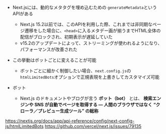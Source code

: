 - Next.jsには、動的なメタタグを埋め込むための `generateMetadata`というAPIがある
	- Next.js 15.2以前では、このAPIを利用した際、これまでは非同期なページ遷移をした場合に、`<head>`に入るメタデー画が揃うまでHTML全体の配信がブロックされ、初期表示が遅延していた
	- v15.2のアップデートによって、ストリーミングが使われるようになり、パフォーマンスが改善された

- この挙動はボットごとに変えることが可能
	- ボットごとに細かく制御したい場合、`next.config.js`の`htmlLimitedBots`オプションで正規表現を上書きしてカスタマイズ可能

- ボット
	- Next.js のドキュメントやブログが言う **ボット（bot）** とは、  **検索エンジンや SNS が自動でページを取得する ― 人間のブラウザではなく “クローラ／プレビュー生成ツール” の総称** 

https://nextjs.org/docs/app/api-reference/config/next-config-js/htmlLimitedBots
https://github.com/vercel/next.js/issues/79135